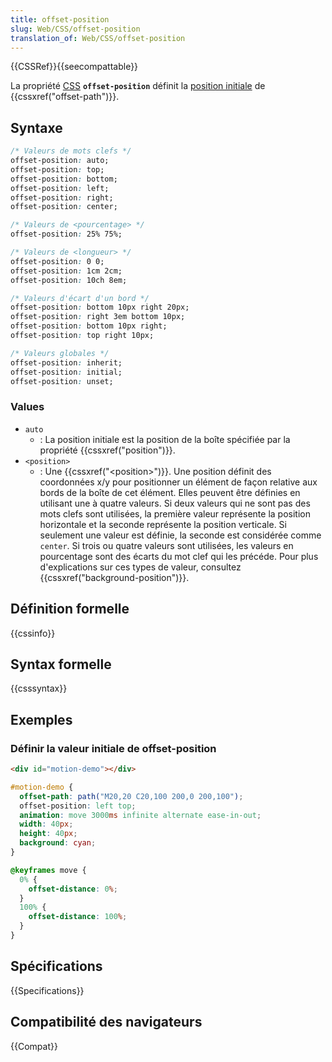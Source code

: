 ```yaml
---
title: offset-position
slug: Web/CSS/offset-position
translation_of: Web/CSS/offset-position
---
```


{{CSSRef}}{{seecompattable}}

La propriété [CSS](/fr/docs/Web/CSS) **`offset-position`** définit la [position initiale](https://www.w3.org/TR/motion-1/#valdef-offsetpath-initial-position) de {{cssxref("offset-path")}}.

## Syntaxe

```css
/* Valeurs de mots clefs */
offset-position: auto;
offset-position: top;
offset-position: bottom;
offset-position: left;
offset-position: right;
offset-position: center;

/* Valeurs de <pourcentage> */
offset-position: 25% 75%;

/* Valeurs de <longueur> */
offset-position: 0 0;
offset-position: 1cm 2cm;
offset-position: 10ch 8em;

/* Valeurs d'écart d'un bord */
offset-position: bottom 10px right 20px;
offset-position: right 3em bottom 10px;
offset-position: bottom 10px right;
offset-position: top right 10px;

/* Valeurs globales */
offset-position: inherit;
offset-position: initial;
offset-position: unset;
```

### Values

- `auto`
  - : La position initiale est la position de la boîte spécifiée par la propriété {{cssxref("position")}}.
- `<position>`
  - : Une {{cssxref("&lt;position&gt;")}}. Une position définit des coordonnées x/y pour positionner un élément de façon relative aux bords de la boîte de cet élément. Elles peuvent être définies en utilisant une à quatre valeurs. Si deux valeurs qui ne sont pas des mots clefs sont utilisées, la première valeur représente la position horizontale et la seconde représente la position verticale. Si seulement une valeur est définie, la seconde est considérée comme `center`. Si trois ou quatre valeurs sont utilisées, les valeurs en pourcentage sont des écarts du mot clef qui les précéde. Pour plus d'explications sur ces types de valeur, consultez {{cssxref("background-position")}}.

## Définition formelle

{{cssinfo}}

## Syntax formelle

{{csssyntax}}

## Exemples

### Définir la valeur initiale de offset-position

```html
<div id="motion-demo"></div>
```

```css
#motion-demo {
  offset-path: path("M20,20 C20,100 200,0 200,100");
  offset-position: left top;
  animation: move 3000ms infinite alternate ease-in-out;
  width: 40px;
  height: 40px;
  background: cyan;
}

@keyframes move {
  0% {
    offset-distance: 0%;
  }
  100% {
    offset-distance: 100%;
  }
}
```

## Spécifications

{{Specifications}}

## Compatibilité des navigateurs

{{Compat}}
